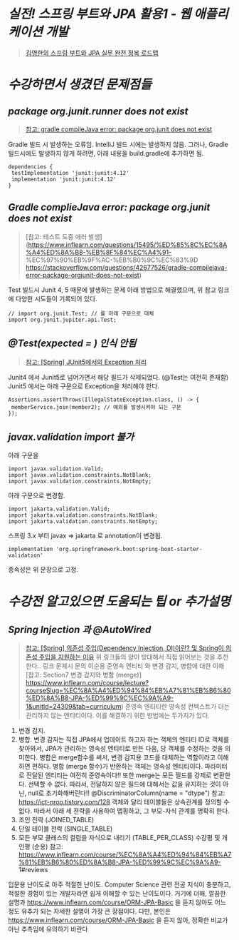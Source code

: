 # _**실전! 스프링 부트와 JPA 활용1 - 웹 애플리케이션 개발**_
>[김영한의 스프링 부트와 JPA 실무 완전 정복 로드맵](https://www.inflearn.com/roadmaps/149)

# _**수강하면서 생겼던 문제점들**_
## _**package org.junit.runner does not exist**_
>[참고: gradle compileJava error: package org.junit does not exist](https://stackoverflow.com/questions/42677526/gradle-compilejava-error-package-org-junit-does-not-exist)

Gradle 빌드 시 발생하는 오류임.
IntelliJ 빌드 시에는 발생하지 않음.
그러나, Gradle 빌드시에도 발생하지 않게 하려면, 아래 내용을 build.gradle에 추가하면 됨.

```
dependencies {      
 testImplementation 'junit:junit:4.12'      
 implementation 'junit:junit:4.12'      
}
```

## _**Gradle complieJava error: package org.junit does not exist**_
>[참고: 테스트 도중 에러 발생](https://www.inflearn.com/questions/15495/%ED%85%8C%EC%8A%A4%ED%8A%B8-%EB%8F%84%EC%A4%91-
%EC%97%90%EB%9F%AC-%EB%B0%9C%EC%83%9D https://stackoverflow.com/questions/42677526/gradle-compilejava-error-package-orgjunit-does-not-exist)
>
Test 빌드시 Junit 4, 5 때문에 발생하는 문제
아래 방법으로 해결했으며, 위 참고 링크에 다양한 시도들이 기록되어 있다.

```
// import org.junit.Test; // 를 아래 구문으로 대체
import org.junit.jupiter.api.Test;
```

## _**@Test(expected = ) 인식 안됨**_
>[참고: [Spring] JUnit5에서의 Exception 처리](https://dkswnkk.tistory.com/441)

Junit4 에서 Junit5로 넘어가면서 해당 필드가 삭제되었다. (@Test는 여전히 존재함)
Junit5 에서는 아래 구문으로 Exception을 처리해야 한다.

```
Assertions.assertThrows(IllegalStateException.class, () -> {
 memberService.join(member2); // 예외를 발생시켜야 되는 구문
});
```

## _**javax.validation import 불가**_
아래 구문을
```
import javax.validation.Valid;
import javax.validation.constraints.NotBlank;
import javax.validation.constraints.NotEmpty;
```
아래 구문으로 변경함.
```
import jakarta.validation.Valid;
import jakarta.validation.constraints.NotBlank;
import jakarta.validation.constraints.NotEmpty;
```
스프링 3.x 부터 javax => jakarta 로 annotation이 변경됨.
```
implementation 'org.springframework.boot:spring-boot-starter-validation'
```
종속성은 위 문장으로 고정.

# _**수강전 알고있으면 도움되는 팁 or 추가설명**_
## _**Spring Injection 과 @AutoWired**_
>[참고: [Spring] 의존성 주입(Dependency Injection, DI)이란? 및 Spring이 의존성 주입을 지원하는 이유](https://mangkyu.tistory.com/150)
위 링크들의 양이 방대해서 직접 읽어보는 것을 추천한다.. 링크 문제시 문의 이순용
준영속 엔티티 와 변경 감지, 병합에 대한 이해
>[참고: Section7 변경 감지와 병함 (merge)] https://www.inflearn.com/course/lecture?courseSlug=%EC%8A%A4%ED%94%84%EB%A7%81%EB%B6%80%ED%8A%B8-JPA-%ED%99%9C%EC%9A%A9-1&unitId=24309&tab=curriculum)
준영속 엔티티란 영속성 컨텍스트가 더는 관리하지 않는 엔티티이다.
이를 해결하기 위한 방법에는 두가지가 있다.
1. 변경 감지.
2. 병합.
변경 감지는 직접 JPA에서 업데이트 하고자 하는 객체의 엔티티 ID로 객체를 찾아와서, JPA가 관리하는 영속성 엔티티로 만든 다음, 당 객체를 수정하는
것을 의미한다.
병합은 merge함수를 써서, 변경 감지용 코드를 대체하는 역할이라고 이해하면 편하다.
병합 (merge 함수)가 반환하는 객체는 영속성 엔티티이다. 파라미터로 전달된 엔티티는 여전히 준영속이다!!
또한 merge는 모든 필드를 강제로 변환한다. 선택할 수 없다. 따라서, 전달하지 않은 필드에 대해서는 값을 유지하는 것이 아닌, null로 초기화해버린다!!
@DiscriminatorColumn(name = "dtype")
참고: https://ict-nroo.tistory.com/128
객체와 달리 테이블들은 상속관계를 정의할 수 없다.
따라서 아래 세 젼략을 사용하여 맵핑하고, 그 부모-자식 관계를 명확히 한다.
1. 조인 전략 (JOINED_TABLE)
2. 단일 테이블 전략 (SINGLE_TABLE)
3. 모든 부모 클래스의 컬럼을 자식으로 내리기 (TABLE_PER_CLASS)
수강평 및 개인평 (순용)
참고: https://www.inflearn.com/course/%EC%8A%A4%ED%94%84%EB%A7%81%EB%B6%80%ED%8A%B8-JPA-%ED%99%9C%EC%9A%A9-
1#reviews

입문용 난이도로 아주 적절한 난이도.
Computer Science 관련 전공 지식이 충분하고, 적절한 경험이 있는 개발자라면 쉽게 이해할 수 있는 난이도이다.
거기에 더해, 깔끔한 설명과 https://www.inflearn.com/course/ORM-JPA-Basic 을 듣지 않아도 어느 정도 유추가 되는 자세한 설명이 가장 큰 장점이다.
다만, 본인은 https://www.inflearn.com/course/ORM-JPA-Basic 을 듣지 않아, 정확한 비교가 아닌 추측임에 유의하기 바란다
